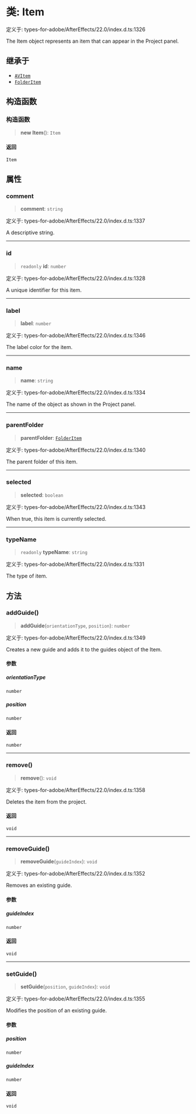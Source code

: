 # 类: Item

定义于: types-for-adobe/AfterEffects/22.0/index.d.ts:1326

The Item object represents an item that can appear in the Project panel.

## 继承于

- [`AVItem`](AVItem.md)
- [`FolderItem`](FolderItem.md)

## 构造函数

### 构造函数

> **new Item**(): `Item`

#### 返回

`Item`

## 属性

### comment

> **comment**: `string`

定义于: types-for-adobe/AfterEffects/22.0/index.d.ts:1337

A descriptive string.

***

### id

> `readonly` **id**: `number`

定义于: types-for-adobe/AfterEffects/22.0/index.d.ts:1328

A unique identifier for this item.

***

### label

> **label**: `number`

定义于: types-for-adobe/AfterEffects/22.0/index.d.ts:1346

The label color for the item.

***

### name

> **name**: `string`

定义于: types-for-adobe/AfterEffects/22.0/index.d.ts:1334

The name of the object as shown in the Project panel.

***

### parentFolder

> **parentFolder**: [`FolderItem`](FolderItem.md)

定义于: types-for-adobe/AfterEffects/22.0/index.d.ts:1340

The parent folder of this item.

***

### selected

> **selected**: `boolean`

定义于: types-for-adobe/AfterEffects/22.0/index.d.ts:1343

When true, this item is currently selected.

***

### typeName

> `readonly` **typeName**: `string`

定义于: types-for-adobe/AfterEffects/22.0/index.d.ts:1331

The type of item.

## 方法

### addGuide()

> **addGuide**(`orientationType`, `position`): `number`

定义于: types-for-adobe/AfterEffects/22.0/index.d.ts:1349

Creates a new guide and adds it to the guides object of the Item.

#### 参数

##### orientationType

`number`

##### position

`number`

#### 返回

`number`

***

### remove()

> **remove**(): `void`

定义于: types-for-adobe/AfterEffects/22.0/index.d.ts:1358

Deletes the item from the project.

#### 返回

`void`

***

### removeGuide()

> **removeGuide**(`guideIndex`): `void`

定义于: types-for-adobe/AfterEffects/22.0/index.d.ts:1352

Removes an existing guide.

#### 参数

##### guideIndex

`number`

#### 返回

`void`

***

### setGuide()

> **setGuide**(`position`, `guideIndex`): `void`

定义于: types-for-adobe/AfterEffects/22.0/index.d.ts:1355

Modifies the position of an existing guide.

#### 参数

##### position

`number`

##### guideIndex

`number`

#### 返回

`void`
